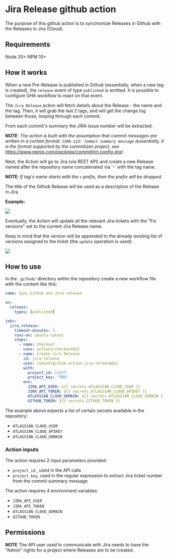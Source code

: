 # Jira Release github action

The purpose of this github action is to synchronize Releases in Github with the Releases in Jira (Cloud).

## Requirements

Node 20+
NPM 10+

## How it works

When a new Pre-Release is published in Github (essentially, when a new tag is created), the `release` event of type `published` is emitted. It is possible to configure GHA workflow to react on that event.

The `Jira Release` action will fetch details about the Release - the name and the tag. Then, it will grab the last 2 tags, and will get the change log between those, looping through each commit.

From each commit's summary the JIRA issue number will be extracted.

**NOTE**: *The action is built with the assumption that commit messages are written in a certain format: `JIRA-123: Commit summary message` (essentially, it is the format supported by the commitizen project, see <https://www.npmjs.com/package/commitlint-config-jira>).*

Next, the Action will go to Jira (via REST API) and create a new Release named after the repository name concatenated via '-' with the tag name.

**NOTE**: *If tag's name starts with the `v` prefix, then the prefix will be dropped.*

The title of the Github Release will be used as a description of the Release in Jira.

**Example:**

![](./docs/jira-releases-page.png)

Eventually, the Action will update all the relevant Jira tickets with the "Fix versions" set to the current Jira Release name.

Keep in mind that the version will be appended to the already existing list of versions assigned to the ticket (the `update` operation is used):

![](docs/jira-fix-versions.png)

## How to use

In the `.github/` directory within the repository create a new workflow file with the content like this:

```yaml
name: Sync Github and Jira release

on:
  release:
    types: [published]

jobs:
  jira_release:
    timeout-minutes: 5
    runs-on: ubuntu-latest
    steps:
      - name: Checkout
        uses: actions/checkout@v2
      - name: Create Jira Release
        id: jira-release
        uses: rodush/github-action-jira-release@v1
        with:
          project_id: 13327
          project_key: "TRS"
        env:
          JIRA_API_USER: ${{ secrets.ATLASSIAN_CLOUD_USER }}
          JIRA_API_TOKEN: ${{ secrets.ATLASSIAN_CLOUD_APIKEY }}
          ATLASSIAN_CLOUD_DOMAIN: ${{ secrets.ATLASSIAN_CLOUD_DOMAIN }}
          GITHUB_TOKEN: ${{ secrets.GITHUB_TOKEN }}
```

The example above expects a list of certain secrets available in the repository:  

- `ATLASSIAN_CLOUD_USER`
- `ATLASSIAN_CLOUD_APIKEY`
- `ATLASSIAN_CLOUD_DOMAIN`

### Action inputs

The action requires 2 input parameters provided:

- `project_id` , used in the API calls
- `project_key`, used in the regular expression to extract Jira ticket number from the commit summary message

The action requires 4 environment variables:

- `JIRA_API_USER`
- `JIRA_API_TOKEN`
- `ATLASSIAN_CLOUD_DOMAIN`
- `GITHUB_TOKEN`

## Permissions

**NOTE**
The API user used to communicate with Jira needs to have the "Admin" rights for a project where Releases are to be created.
